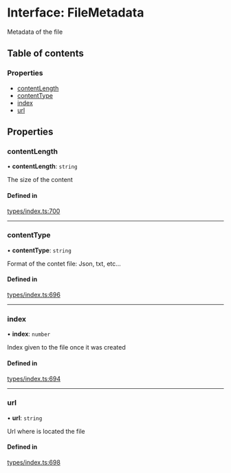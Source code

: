 # Interface: FileMetadata

Metadata of the file

## Table of contents

### Properties

- [contentLength](FileMetadata.md#contentlength)
- [contentType](FileMetadata.md#contenttype)
- [index](FileMetadata.md#index)
- [url](FileMetadata.md#url)

## Properties

### contentLength

• **contentLength**: `string`

The size of the content

#### Defined in

[types/index.ts:700](https://github.com/nevermined-io/components-catalog/blob/963d32e/lib/src/types/index.ts#L700)

___

### contentType

• **contentType**: `string`

Format of the contet file: Json, txt, etc...

#### Defined in

[types/index.ts:696](https://github.com/nevermined-io/components-catalog/blob/963d32e/lib/src/types/index.ts#L696)

___

### index

• **index**: `number`

Index given to the file once it was created

#### Defined in

[types/index.ts:694](https://github.com/nevermined-io/components-catalog/blob/963d32e/lib/src/types/index.ts#L694)

___

### url

• **url**: `string`

Url where is located the file

#### Defined in

[types/index.ts:698](https://github.com/nevermined-io/components-catalog/blob/963d32e/lib/src/types/index.ts#L698)

